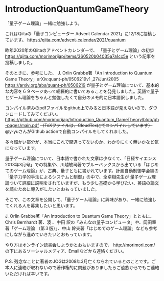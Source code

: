 
# IntroductionQuantumGameTheory

「量子ゲーム理論」一緒に勉強しよう。

これはQiitaの「量子コンピューター Advent Calendar 2021」に12/18に投稿しています。
https://qiita.com/advent-calendar/2021/quantum

昨年2020年のQiitaのアドベントカレンダーで、
「量子とゲーム理論」の初歩　
https://qiita.com/morimorijap/items/360520b04035a7a1cc5e
という記事を投稿しました。

そのときに、参考にした、
J. Orlin Grabbe著「An Introduction to Quantum Game Theory」arXiv:quant-ph/0506219v1 ,27/Jun/2005　
https://arxiv.org/abs/quant-ph/0506219
が量子とゲーム理論について、基本的な内容を６９ページあって網羅的に書いてあることを発見しました。英語で量子とゲーム理論をちゃんと勉強したくて自分のメモ的に日本語訳しました。　

コンパイル済みのpdfファイルをgithub上でみると日本語が見えないので、ダウンロードしてみてください。
https://github.com/morimorijap/Introduction_Quantum_GameTheory/blob/gh-pages/main.pdf
~~（TeXファイルは、CloudTexにてコンパイルしています）~~
@y-yuさんがGithub actionで自動コンパイルをしてくれました。

多々細かい部分が、本当にこれで間違ってないのか、わかりにくく無いかなど気になっています。

量子ゲーム理論について、日本語で書かれた文章は少なくて、「日経サイエンス2013年3月号」での特集や、川越敏司著でブルーバックスから出ている「はじめてのゲーム理論」が、古典、量子ともに書かれています。計測自動制御学会編の「量子力学的手法によるシステムと制御」の中で、全卓樹先生が 量子ゲーム理論ついて詳細に説明をされていますが、もう少し基礎から学びたい、英語の論文を読むために導入がしたいとおもっていました。

そこで、この文章を公開して、「量子ゲーム理論」に興味があり、一緒に勉強してくれる人を募集したいと思います。

J. Orlin Grabbe著「An Introduction to Quantum Game Theory」とともに、Chris Bernhardt 著、湊 、中田 訳の「みんなの量子コンピュータ」や、岡田章著「ゲーム理論 （第３版）」、中山 幹夫著「はじめてのゲーム理論」なども参考にしながら進めていきたいとおもっています。

やり方はオンライン読書会しようかとおもいますので、
http://morimori.com/
の下にあるソーシャルメディア、Emailなどから連絡ください。




P.S.
残念なことに著者のJOGは2008年3月亡くなられているとのことです。ご本人に連絡が取れないので著作権的に問題がありましたらご遺族からでもご連絡いただければ幸いです。




